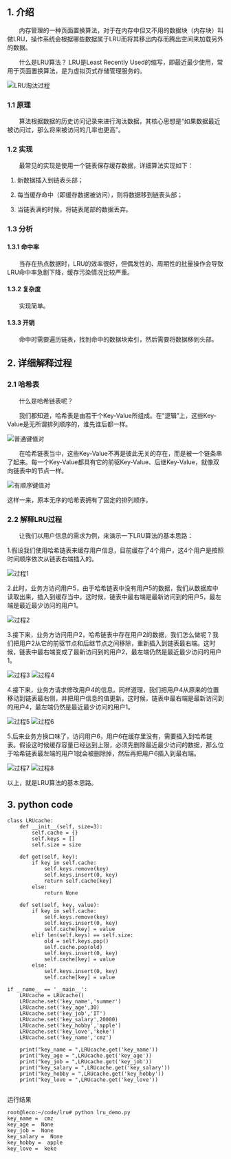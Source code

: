 
## 1. 介绍
&#160; &#160; &#160; &#160;内存管理的一种页面置换算法，对于在内存中但又不用的数据块（内存块）叫做LRU，操作系统会根据哪些数据属于LRU而将其移出内存而腾出空间来加载另外的数据。

&#160; &#160; &#160; &#160;什么是LRU算法？ LRU是Least Recently Used的缩写，即最近最少使用，常用于页面置换算法，是为虚拟页式存储管理服务的。

![LRU淘汰过程](../../../pictures/linux/LRU/p1.png)

### 1.1 原理
&#160; &#160; &#160; &#160;算法根据数据的历史访问记录来进行淘汰数据，其核心思想是“如果数据最近被访问过，那么将来被访问的几率也更高”。

### 1.2 实现
&#160; &#160; &#160; &#160;最常见的实现是使用一个链表保存缓存数据，详细算法实现如下：
1. 新数据插入到链表头部；

2. 每当缓存命中（即缓存数据被访问），则将数据移到链表头部；

3. 当链表满的时候，将链表尾部的数据丢弃。

### 1.3 分析
#### 1.3.1 命中率
&#160; &#160; &#160; &#160;当存在热点数据时，LRU的效率很好，但偶发性的、周期性的批量操作会导致LRU命中率急剧下降，缓存污染情况比较严重。

#### 1.3.2 复杂度

&#160; &#160; &#160; &#160;实现简单。

#### 1.3.3 开销

&#160; &#160; &#160; &#160;命中时需要遍历链表，找到命中的数据块索引，然后需要将数据移到头部。

## 2. 详细解释过程
### 2.1 哈希表
&#160; &#160; &#160; &#160;什么是哈希链表呢？

&#160; &#160; &#160; &#160;我们都知道，哈希表是由若干个Key-Value所组成。在“逻辑”上，这些Key-Value是无所谓排列顺序的，谁先谁后都一样。

![普通键值对](../../../pictures/linux/LRU/p2.png) 

&#160; &#160; &#160; &#160;在哈希链表当中，这些Key-Value不再是彼此无关的存在，而是被一个链条串了起来。每一个Key-Value都具有它的前驱Key-Value、后继Key-Value，就像双向链表中的节点一样。

![有顺序键值对](../../../pictures/linux/LRU/p3.png) 

这样一来，原本无序的哈希表拥有了固定的排列顺序。

### 2.2 解释LRU过程
&#160; &#160; &#160; &#160;让我们以用户信息的需求为例，来演示一下LRU算法的基本思路：

1.假设我们使用哈希链表来缓存用户信息，目前缓存了4个用户，这4个用户是按照时间顺序依次从链表右端插入的。

![过程1](../../../pictures/linux/LRU/p4.png) 

2.此时，业务方访问用户5，由于哈希链表中没有用户5的数据，我们从数据库中读取出来，插入到缓存当中。这时候，链表中最右端是最新访问到的用户5，最左端是最近最少访问的用户1。


![过程2](../../../pictures/linux/LRU/p5.png) 


3.接下来，业务方访问用户2，哈希链表中存在用户2的数据，我们怎么做呢？我们把用户2从它的前驱节点和后继节点之间移除，重新插入到链表最右端。这时候，链表中最右端变成了最新访问到的用户2，最左端仍然是最近最少访问的用户1。

![过程3](../../../pictures/linux/LRU/p6.png) 
![过程4](../../../pictures/linux/LRU/p7.png) 


4.接下来，业务方请求修改用户4的信息。同样道理，我们把用户4从原来的位置移动到链表最右侧，并把用户信息的值更新。这时候，链表中最右端是最新访问到的用户4，最左端仍然是最近最少访问的用户1。

![过程5](../../../pictures/linux/LRU/p8.png) 
![过程6](../../../pictures/linux/LRU/p9.png) 

5.后来业务方换口味了，访问用户6，用户6在缓存里没有，需要插入到哈希链表。假设这时候缓存容量已经达到上限，必须先删除最近最少访问的数据，那么位于哈希链表最左端的用户1就会被删除掉，然后再把用户6插入到最右端。

![过程7](../../../pictures/linux/LRU/p10.png) 
![过程8](../../../pictures/linux/LRU/p11.png) 

以上，就是LRU算法的基本思路。

## 3. python code

```
class LRUcache:
    def __init__(self, size=3):
        self.cache = {}
        self.keys = []
        self.size = size

    def get(self, key):
        if key in self.cache:
            self.keys.remove(key)
            self.keys.insert(0, key)
            return self.cache[key]
        else:
            return None

    def set(self, key, value):
        if key in self.cache:
            self.keys.remove(key)
            self.keys.insert(0, key)
            self.cache[key] = value
        elif len(self.keys) == self.size:
            old = self.keys.pop()
            self.cache.pop(old)
            self.keys.insert(0, key)
            self.cache[key] = value
        else:
            self.keys.insert(0, key)
            self.cache[key] = value

if __name__ == '__main__':
    LRUcache = LRUcache()
    LRUcache.set('key_name','summer')
    LRUcache.set('key_age',30)
    LRUcache.set('key_job','IT')
    LRUcache.set('key_salary',20000)
    LRUcache.set('key_hobby','apple')
    LRUcache.set('key_love','keke')
    LRUcache.set('key_name','cmz')

    print("key_name = ",LRUcache.get('key_name'))
    print("key_age = ",LRUcache.get('key_age'))
    print("key_job = ",LRUcache.get('key_job'))
    print("key_salary = ",LRUcache.get('key_salary'))
    print("key_hobby = ",LRUcache.get('key_hobby'))
    print("key_love = ",LRUcache.get('key_love'))
    
```
运行结果

```
root@leco:~/code/lru# python lru_demo.py
key_name =  cmz
key_age =  None
key_job =  None
key_salary =  None
key_hobby =  apple
key_love =  keke
```

